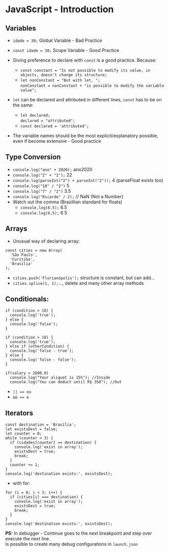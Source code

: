 
# JavaScript - Introduction

## Variables
* `idade = 30;` Global Variable - Bad Practice
* `const idade = 30;` Scope Variable - Good Practice

* Giving preference to declare with `const` is a good practice. Because:
  * `const constant = "Is not possible to modify its value, in objects, doesn't change its structure;`
  * `let nonConstant = "But with let, ";` \
    `nonConstant = nonConstant + "is possible to modify the variable value";`

* `let` can be declared and attributed in different lines, `const` has to be on the same:
  * `let declared;` \
  `declared = "attributed";`
  * `const declared = 'attributed';`

* The variable names should be the most explicit/explanatory possible, even if become extensive - Good practice


## Type Conversion
* `console.log("ano" + 2020);` ano2020
* `console.log("2" + "2");` 22
* `console.log(parseInt("2") + parseInt("2"));` 4 (parseFloat exists too)
* `console.log("10" / "2")`  5
* `console.log("7" / "2")`  3.5
* `console.log("Ricardo" / 2);` // NaN (Not a Number)
* Watch out the comma (Brazillian standard for floats)
  * `console.log(6.5);` 6.5
  * `console.log(6,5);` 6 5


## Arrays
* Unusual way of declaring array:
```
const cities = new Array(
  'São Paulo',
  'Curitiba',
  'Brasília'
);
```
* `cities.push('Florianópolis');` structure is constant, but can add...
* `cities.splice(1, 1);`..., delete and many other array methods


## Conditionals:

```
if (condition > 18) {
  console.log('true');
} else {
  console.log('false');
}
```

```
if (condition > 18) {
  console.log('true');
} else if (otherCondition) {
  console.log('false - true');
} else {
  console.log('false - false');
}
```

```
if(salary < 2600.0)
  console.log("Your aliquot is 15%"); //Inside
  console.log("You can deduct until R$ 350"); //Out
```

* `|| == ou`
* `&& == e`


## Iterators

```
const destination = 'Brasília';
let existsDest = false;
let counter = 0;
while (counter < 3) {
  if (cidades[counter] == destination) {
    console.log('exist in array');
    existsDest = true;
    break;
  }
  counter += 1;
}
console.log('destination exists:', existsDest);
```

* with for:
```
for (i = 0; i < 3; i++) {
  if (cities[i] === destination) {
    console.log('exist in array');
    existsDest = true;
    break;
  }
}
console.log('destination exists:', existsDest);
```

**PS:** In debugger - Continue goes to the next breakpoint and step over execute the next line. \
Is possible to create many debug configurations in `launch.json`
